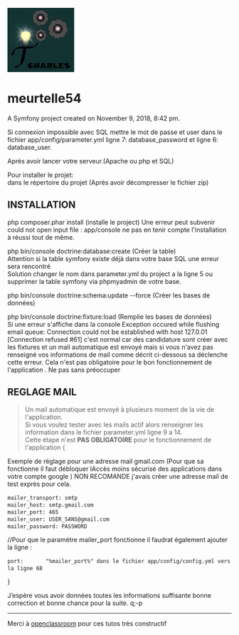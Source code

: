 ![logo Application](/web/image/litle_logo.png)

meurtelle54
===========


A Symfony project created on November 9, 2018, 8:42 pm.  


Si connexion impossible avec SQL mettre le mot de passe et user dans le fichier app/config/parameter.yml ligne 7: database_password et ligne 6: database_user.  

Après avoir  lancer votre serveur.(Apache ou php et SQL)  

Pour installer le projet:  
dans le répertoire du projet (Après avoir décompresser le fichier zip)  


INSTALLATION
------------------


php composer.phar install (installe le project) Une erreur peut subvenir could not open input file : app/console ne pas en tenir compte l'installation à réussi tout de même.  


php bin/console doctrine:database:create (Créer la table)  
Attention si la table symfony existe déjà dans votre base SQL une erreur sera rencontré  
Solution changer le nom dans parameter.yml du project a la ligne 5 ou supprimer la table symfony via phpmyadmin de votre base.  


php bin/console doctrine:schema:update --force (Créer les bases de données)  


php bin/console doctrine:fixture:load (Remplie les bases de données)  
Si une erreur s'affiche dans la console Exception occured while flushing email queue: Connection could not be established with host 127.0.01 [Connection refused #61] c'est normal car des candidature sont créer avec les fixtures et un mail automatique est envoyé mais si vous n'avez pas renseigné vos informations de mail comme décrit ci-dessous sa déclenche cette erreur. 
Cela n'est pas obligatoire pour le bon fonctionnement de l'application . Ne pas sans préoccuper  


REGLAGE MAIL
-------------------

>Un mail automatique est envoyé à plusieurs moment de la vie de l'application.  
>Si vous voulez tester avec les mails actif alors renseigner  les information dans le fichier parameter.yml ligne 9 a 14.  
>Cette étape n'est **PAS OBLIGATOIRE** pour le fonctionnement de l'application {  

Exemple de réglage pour une adresse mail gmail.com (Pour que sa fonctionne il faut débloquer lAccès moins sécurisé des applications dans votre compte google ) NON RECOMANDE j'avais créer une adresse mail de test exprès pour cela.

    mailer_transport: smtp
    mailer_host: smtp.gmail.com
    mailer_port: 465
    mailer_user: USER_SANS@gmail.com
    mailer_password: PASSWORD

//Pour que le paramètre mailer_port fonctionne il faudrat également ajouter la ligne :  

    port:       "%mailer_port%" dans le fichier app/config/config.yml vers la ligne 68

}


J’espère vous avoir données toutes les informations suffisante bonne correction et bonne chance pour la suite. q;-p  

--------------------------------------------------------------------------------------------------------------------------------------

Merci à [openclassroom](https://openclassroom.com "openclassroom") pour ces tutos très constructif  

